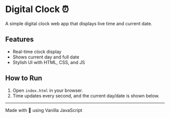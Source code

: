 
# Digital Clock ⏰

A simple digital clock web app that displays live time and current date.

## Features

- Real-time clock display
- Shows current day and full date
- Stylish UI with HTML, CSS, and JS


## How to Run

1. Open `index.html` in your browser.
2. Time updates every second, and the current day/date is shown below.

---

Made with 💙 using Vanilla JavaScript
